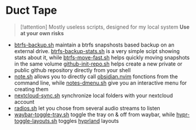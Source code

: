 # Duct Tape

> [!attention]
> Mostly useless scripts, designed for my local system
> **Use at your own risks**

- [btrfs-backup.sh](btrfs-backup.sh) maintain a btrfs snapshosts based backup
 on an external drive. [btrfs-backup-stats.sh](btrfs-backup-stats.sh) is a very
 simple scipt showing stats about it, while [btrfs-move-fast.sh](btrfs-move-fast.sh)
 helps quickly moving snapshots in the same volume
 [github-init-repo.sh](github-init-repo.sh) helps create a new private or
 public github repository directly from your shell
- [note.sh](note.sh) allows you to directly call [obsidian.nvim](https://github.com/epwalsh/obsidian.nvim) fonctions
 from the command line, while [notes-dmenu.sh](notes-dmenu.sh) give you an
 interactive menu for creating them
- [nextcloud-sync.sh](nextcloud-sync.sh) synchronize local folders with your
 nextcloud account
- [radios.sh](radios.sh) let you chose from several audio streams to listen
- [waybar-toggle-tray.sh](waybar-toggle-tray.sh) toggle the tray on & off from
 waybar, while [hypr-toggle-layouts.sh](hypr-toggle-layouts.sh) toggles
 [hyprland](https://hyprland.org/) layouts
